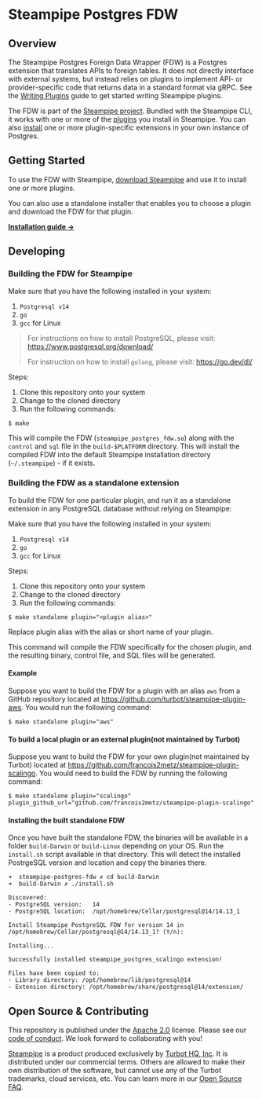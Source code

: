 # Steampipe Postgres FDW

## Overview

The Steampipe Postgres Foreign Data Wrapper (FDW) is a Postgres extension that translates APIs to foreign tables. It does not directly interface with external systems, but instead relies on plugins to implement API- or provider-specific code that returns data in a standard format via gRPC. See the [Writing Plugins](https://steampipe.io/docs/develop/writing-plugins) guide to get started writing Steampipe plugins.

The FDW is part of the [Steampipe project](https://github.com/turbot/steampipe). Bundled with the Steampipe CLI, it works with one or more of the [plugins](https://hub.steampipe.io/plugins) you install in Steampipe. You can also [install](https://steampipe.io/docs/steampipe_postgres/install) one or more plugin-specific extensions in your own instance of Postgres.

## Getting Started

To use the FDW with Steampipe, [download Steampipe](https://steampipe.io/downloads) and use it to install one or more plugins.

You can also use a standalone installer that enables you to choose a plugin and download the FDW for that plugin.

**[Installation guide →](https://steampipe.io/docs/steampipe_sqlite/install)**

## Developing

### Building the FDW for Steampipe

Make sure that you have the following installed in your system:
1. `Postgresql v14` 
1. `go`
1. `gcc` for Linux

> For instructions on how to install PostgreSQL, please visit: https://www.postgresql.org/download/
> 
> For instruction on how to install `golang`, please visit: https://go.dev/dl/

Steps:
1. Clone this repository onto your system
1. Change to the cloned directory
1. Run the following commands:
```
$ make
```

This will compile the FDW (`steampipe_postgres_fdw.so`) along with the `control` and `sql` file in the `build-$PLATFORM` directory. This will install the compiled FDW into the default Steampipe installation directory (`~/.steampipe`) - if it exists.

### Building the FDW as a standalone extension

To build the FDW for one particular plugin, and run it as a standalone extension in any PostgreSQL database without relying on Steampipe:

Make sure that you have the following installed in your system:
1. `Postgresql v14` 
1. `go`
1. `gcc` for Linux

Steps:
1. Clone this repository onto your system
1. Change to the cloned directory
1. Run the following commands:
```
$ make standalone plugin="<plugin alias>"
```
Replace plugin alias with the alias or short name of your plugin.

This command will compile the FDW specifically for the chosen plugin, and the resulting binary, control file, and SQL files will be generated.

#### Example

Suppose you want to build the FDW for a plugin with an alias `aws` from a GitHub repository located at https://github.com/turbot/steampipe-plugin-aws. You would run the following command:
```
$ make standalone plugin="aws"
```

#### To build a local plugin or an external plugin(not maintained by Turbot)

Suppose you want to build the FDW for your own plugin(not maintained by Turbot) located at https://github.com/francois2metz/steampipe-plugin-scalingo. You would need to build the FDW by running the following command:
```
$ make standalone plugin="scalingo" plugin_github_url="github.com/francois2metz/steampipe-plugin-scalingo"
```

#### Installing the built standalone FDW

Once you have built the standalone FDW, the binaries will be available in a folder `build-Darwin` or `build-Linux` depending on your OS. Run the `install.sh` script available in that directory. This will detect the installed PostrgeSQL version and location and copy the binaries there.

```
➜  steampipe-postgres-fdw ✗ cd build-Darwin
➜  build-Darwin ✗ ./install.sh 

Discovered:
- PostgreSQL version:   14
- PostgreSQL location:  /opt/homebrew/Cellar/postgresql@14/14.13_1

Install Steampipe PostgreSQL FDW for version 14 in /opt/homebrew/Cellar/postgresql@14/14.13_1? (Y/n): 

Installing...

Successfully installed steampipe_postgres_scalingo extension!

Files have been copied to:
- Library directory: /opt/homebrew/lib/postgresql@14
- Extension directory: /opt/homebrew/share/postgresql@14/extension/
```

## Open Source & Contributing

This repository is published under the [Apache 2.0](https://www.apache.org/licenses/LICENSE-2.0) license. Please see our [code of conduct](https://github.com/turbot/.github/blob/main/CODE_OF_CONDUCT.md). We look forward to collaborating with you!

[Steampipe](https://steampipe.io) is a product produced exclusively by [Turbot HQ, Inc](https://turbot.com). It is distributed under our commercial terms. Others are allowed to make their own distribution of the software, but cannot use any of the Turbot trademarks, cloud services, etc. You can learn more in our [Open Source FAQ](https://turbot.com/open-source).


